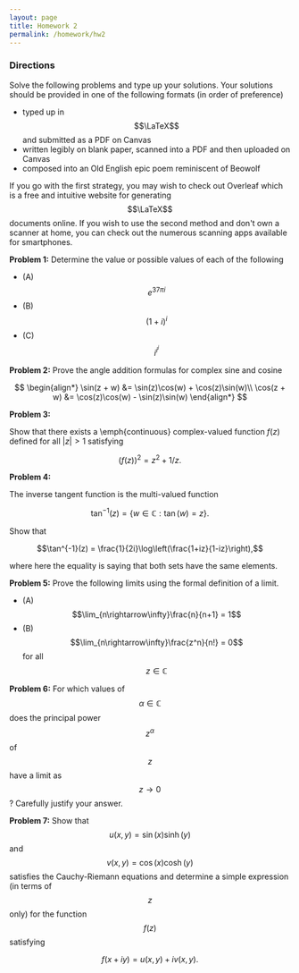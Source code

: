 ```yaml
---
layout: page
title: Homework 2
permalink: /homework/hw2
---
```


### Directions
Solve the following problems and type up your solutions.  Your solutions should be provided in one of the following formats (in order of preference)
* typed up in $$\LaTeX$$ and submitted as a PDF on Canvas
* written legibly on blank paper, scanned into a PDF and then uploaded on Canvas
* composed into an Old English epic poem reminiscent of Beowolf

If you go with the first strategy, you may wish to check out Overleaf which is a free and intuitive website for generating $$\LaTeX$$ documents online.
If you wish to use the second method and don't own a scanner at home, you can check out the numerous scanning apps available for smartphones.

**Problem 1:** Determine the value or possible values of each of the following

* (A) $$e^{37\pi i}$$
* (B) $$(1+i)^i$$
* (C) $$i^{i^i}$$

**Problem 2:** Prove the angle addition formulas for complex sine and cosine

$$
\begin{align*}
\sin(z + w) &= \sin(z)\cos(w) + \cos(z)\sin(w)\\
\cos(z + w) &= \cos(z)\cos(w) - \sin(z)\sin(w)
\end{align*}
$$

**Problem 3:** 

Show that there exists a \emph{continuous} complex-valued function $f(z)$ defined for all $\lvert z\rvert >1$ satisfying

$$(f(z))^2 = z^2 + 1/z.$$

**Problem 4:**  

The inverse tangent function is the multi-valued function

$$\tan^{-1}(z) = \{w\in \mathbb C: \tan(w) = z\}.$$

Show that

$$\tan^{-1}(z) = \frac{1}{2i}\log\left(\frac{1+iz}{1-iz}\right),$$

where here the equality is saying that both sets have the same elements.

**Problem 5:**
Prove the following limits using the formal definition of a limit.

* (A) $$\lim_{n\rightarrow\infty}\frac{n}{n+1} = 1$$
* (B) $$\lim_{n\rightarrow\infty}\frac{z^n}{n!} = 0$$ for all $$z\in\mathbb C$$

**Problem 6:**
For which values of $$\alpha\in\mathbb C$$ does the principal power $$z^\alpha$$ of $$z$$ have a limit as $$z\rightarrow 0$$?
Carefully justify your answer.

**Problem 7:**
Show that $$u(x,y) = \sin(x)\sinh(y)$$ and $$v(x,y) = \cos(x)\cosh(y)$$ satisfies the Cauchy-Riemann equations and determine a simple expression (in terms of $$z$$ only) for the function $$f(z)$$ satisfying

$$f(x + iy) = u(x,y) + iv(x,y).$$


